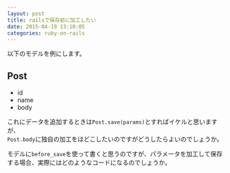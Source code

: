 ```yaml
---
layout: post
title: railsで保存前に加工したい
date: 2015-04-19 13:10:05
categories: ruby-on-rails
---
```

<!-- {% raw %} -->
<p>以下のモデルを例にします。</p>

<h2>Post</h2>

<ul>
<li>id</li>
<li>name</li>
<li>body</li>
</ul>

<p>これにデータを追加するときは<code>Post.save(params)</code>とすればイケルと思いますが、<br>
<code>Post.body</code>に独自の加工をほどこしたいのですがどうしたらよいのでしょうか。</p>

<p>モデルに<code>before_save</code>を使って書くと思うのですが、パラメータを加工して保存する場合、実際にはどのようなコードになるのでしょうか。</p>
<!-- {% endraw %} -->
